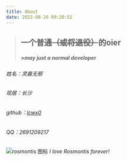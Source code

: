 ```yaml
---
title: About
date: 2022-08-26 09:20:52
---
```

[github]: https://github.com/lcwx0

[rosmontis]: https://pic.imgdb.cn/item/6309669816f2c2beb145f8f8.png
> ## 一个普通~~（或将退役）~~的oier
> ##### >*may just a normal developer*

###### 姓名：灵晨无邪
###### 现居：长沙
###### github：[lcwx0][github]
###### QQ：2691209217


![rosmontis 图标](https://sm.ms/image/iK3aCqUPdswreFI)
*I love Rosmontis forever!*
